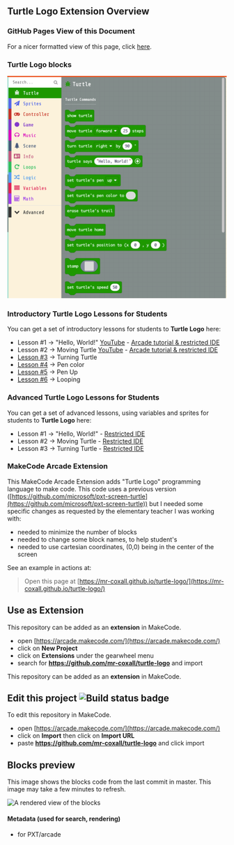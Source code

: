 ## Turtle Logo Extension Overview

### GitHub Pages View of this Document
For a nicer formatted view of this page, click [here](https://mr-coxall.github.io/turtle-logo/README).

### Turtle Logo blocks
![Turtle Logo Blocks](./assets/Turtle_Logo_Blocks_0.3.0.png "Turtle Logo Blocks")

### Introductory Turtle Logo Lessons for Students
You can get a set of introductory lessons for students to **Turtle Logo** here:
- Lesson #1 → "Hello, World!" [YouTube](https://youtu.be/HW2zt7gOTXs) - [Arcade tutorial & restricted IDE](http://arcade.makecode.com/?lockedEditor=1#tutorial:https://github.com/Mr-Coxall/makecode-arcade-turtle-logo-lesson1)
- Lesson #2 → Moving Turtle   [YouTube](https://youtu.be/6Iy0KVbIkzs) - [Arcade tutorial & restricted IDE](http://arcade.makecode.com/?lockedEditor=1#tutorial:https://github.com/Mr-Coxall/makecode-arcade-turtle-logo-lesson2) 
- [Lesson #3](http://arcade.makecode.com/?lockedEditor=1#tutorial:https://github.com/Mr-Coxall/makecode-arcade-turtle-logo-lesson3) → Turning Turtle
- [Lesson #4](http://arcade.makecode.com/?lockedEditor=1#tutorial:https://github.com/Mr-Coxall/makecode-arcade-turtle-logo-lesson4) → Pen color
- [Lesson #5](http://arcade.makecode.com/?lockedEditor=1#tutorial:https://github.com/Mr-Coxall/makecode-arcade-turtle-logo-lesson5) → Pen Up
- [Lesson #6](http://arcade.makecode.com/?lockedEditor=1#tutorial:https://github.com/Mr-Coxall/makecode-arcade-turtle-logo-lesson6) → Looping

### Advanced Turtle Logo Lessons for Students
You can get a set of advanced lessons, using variables and sprites for students to **Turtle Logo** here:
- Lesson #1 → "Hello, World!"  - [Restricted IDE](http://arcade.makecode.com/?lockedEditor=1#tutorial:https://github.com/Mr-Coxall/makecode-arcade-turtle-logo-lesson1-advanced)
- Lesson #2 → Moving Turtle    - [Restricted IDE](http://arcade.makecode.com/?lockedEditor=1#tutorial:https://github.com/Mr-Coxall/makecode-arcade-turtle-logo-lesson2-advanced) 
- Lesson #3 → Turning Turtle   - [Restricted IDE](http://arcade.makecode.com/?lockedEditor=1#tutorial:https://github.com/Mr-Coxall/makecode-arcade-turtle-logo-lesson3-advanced) 

### MakeCode Arcade Extension
This MakeCode Arcade Extension adds "Turtle Logo" programming language to make code.
This code uses a previous version ([https://github.com/microsoft/pxt-screen-turtle](https://github.com/microsoft/pxt-screen-turtle)) but I needed some specific changes as requested by the elementary teacher I was working with:
- needed to minimize the number of blocks
- needed to change some block names, to help student's
- needed to use cartesian coordinates, (0,0) being in the center of the screen 

See an example in actions at:
> Open this page at [https://mr-coxall.github.io/turtle-logo/](https://mr-coxall.github.io/turtle-logo/)

## Use as Extension

This repository can be added as an **extension** in MakeCode.

* open [https://arcade.makecode.com/](https://arcade.makecode.com/)
* click on **New Project**
* click on **Extensions** under the gearwheel menu
* search for **https://github.com/mr-coxall/turtle-logo** and import

This repository can be added as an **extension** in MakeCode.

## Edit this project ![Build status badge](https://github.com/mr-coxall/turtle-logo/workflows/MakeCode/badge.svg)

To edit this repository in MakeCode.

* open [https://arcade.makecode.com/](https://arcade.makecode.com/)
* click on **Import** then click on **Import URL**
* paste **https://github.com/mr-coxall/turtle-logo** and click import

## Blocks preview

This image shows the blocks code from the last commit in master.
This image may take a few minutes to refresh.

![A rendered view of the blocks](https://github.com/mr-coxall/turtle-logo/raw/master/.github/makecode/blocks_new.png)

#### Metadata (used for search, rendering)

* for PXT/arcade
<script src="https://makecode.com/gh-pages-embed.js"></script><script>makeCodeRender("{{ site.makecode.home_url }}", "{{ site.github.owner_name }}/{{ site.github.repository_name }}");</script>

